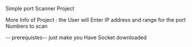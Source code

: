 Simple port Scanner Project 

More Info of Project : 
the User will Enter IP address and range for the port Numbers to scan 


-- prerequistes--
just make you Have Socket downloaded 
